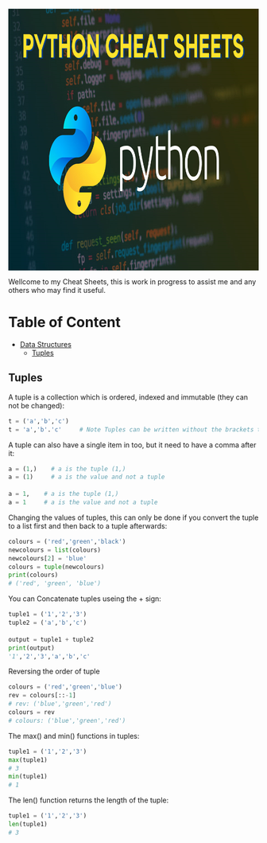 <p align="center">
  <img src="img/Python-Cheat-Sheets.png" width="900" height="526" align="center" title="Pythion cheatsheet">
  
</p>

Wellcome to my Cheat Sheets, this is work in progress to assist me and any others who may find it useful.

# Table of Content
- [Data Structures](#data-structures)
  - [Tuples](#tuples)

















## Tuples

A tuple is a collection which is ordered, indexed and immutable (they can not be changed):

```python
t = ('a','b','c')
t = 'a','b'.'c'     # Note Tuples can be written without the brackets too.
```
A tuple can also have a single item in too, but it need to have a comma after it:

```python
a = (1,)    # a is the tuple (1,)
a = (1)     # a is the value and not a tuple

a = 1,    # a is the tuple (1,)
a = 1     # a is the value and not a tuple
```
Changing the values of tuples, this can only be done if you convert the tuple to a list first and
then back to a tuple afterwards:

```python
colours = ('red','green','black')
newcolours = list(colours)
newcolours[2] = 'blue'
colours = tuple(newcolours)
print(colours)
# ('red', 'green', 'blue')
```
You can Concatenate tuples useing the + sign:

```python
tuple1 = ('1','2','3')
tuple2 = ('a','b','c')

output = tuple1 + tuple2
print(output)
'1','2','3','a','b','c'
```
Reversing the order of tuple

```python
colours = ('red','green','blue')
rev = colours[::-1]
# rev: ('blue','green','red')
colours = rev
# colours: ('blue','green','red')
```
The max() and min() functions in tuples:

```python
tuple1 = ('1','2','3')
max(tuple1)
# 3
min(tuple1)
# 1
```
The len() function returns the length of the tuple:

```python
tuple1 = ('1','2','3')
len(tuple1)
# 3
```


